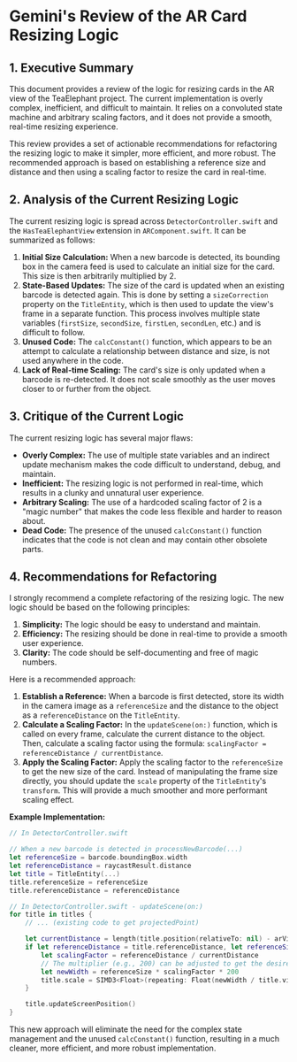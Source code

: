# Gemini's Review of the AR Card Resizing Logic

## 1. Executive Summary

This document provides a review of the logic for resizing cards in the AR view of the TeaElephant project. The current implementation is overly complex, inefficient, and difficult to maintain. It relies on a convoluted state machine and arbitrary scaling factors, and it does not provide a smooth, real-time resizing experience.

This review provides a set of actionable recommendations for refactoring the resizing logic to make it simpler, more efficient, and more robust. The recommended approach is based on establishing a reference size and distance and then using a scaling factor to resize the card in real-time.

## 2. Analysis of the Current Resizing Logic

The current resizing logic is spread across `DetectorController.swift` and the `HasTeaElephantView` extension in `ARComponent.swift`. It can be summarized as follows:

1.  **Initial Size Calculation:** When a new barcode is detected, its bounding box in the camera feed is used to calculate an initial size for the card. This size is then arbitrarily multiplied by 2.
2.  **State-Based Updates:** The size of the card is updated when an existing barcode is detected again. This is done by setting a `sizeCorrection` property on the `TitleEntity`, which is then used to update the view's frame in a separate function. This process involves multiple state variables (`firstSize`, `secondSize`, `firstLen`, `secondLen`, etc.) and is difficult to follow.
3.  **Unused Code:** The `calcConstant()` function, which appears to be an attempt to calculate a relationship between distance and size, is not used anywhere in the code.
4.  **Lack of Real-time Scaling:** The card's size is only updated when a barcode is re-detected. It does not scale smoothly as the user moves closer to or further from the object.

## 3. Critique of the Current Logic

The current resizing logic has several major flaws:

*   **Overly Complex:** The use of multiple state variables and an indirect update mechanism makes the code difficult to understand, debug, and maintain.
*   **Inefficient:** The resizing logic is not performed in real-time, which results in a clunky and unnatural user experience.
*   **Arbitrary Scaling:** The use of a hardcoded scaling factor of 2 is a "magic number" that makes the code less flexible and harder to reason about.
*   **Dead Code:** The presence of the unused `calcConstant()` function indicates that the code is not clean and may contain other obsolete parts.

## 4. Recommendations for Refactoring

I strongly recommend a complete refactoring of the resizing logic. The new logic should be based on the following principles:

1.  **Simplicity:** The logic should be easy to understand and maintain.
2.  **Efficiency:** The resizing should be done in real-time to provide a smooth user experience.
3.  **Clarity:** The code should be self-documenting and free of magic numbers.

Here is a recommended approach:

1.  **Establish a Reference:** When a barcode is first detected, store its width in the camera image as a `referenceSize` and the distance to the object as a `referenceDistance` on the `TitleEntity`.
2.  **Calculate a Scaling Factor:** In the `updateScene(on:)` function, which is called on every frame, calculate the current distance to the object. Then, calculate a scaling factor using the formula: `scalingFactor = referenceDistance / currentDistance`.
3.  **Apply the Scaling Factor:** Apply the scaling factor to the `referenceSize` to get the new size of the card. Instead of manipulating the frame size directly, you should update the `scale` property of the `TitleEntity`'s `transform`. This will provide a much smoother and more performant scaling effect.

**Example Implementation:**

```swift
// In DetectorController.swift

// When a new barcode is detected in processNewBarcode(...)
let referenceSize = barcode.boundingBox.width
let referenceDistance = raycastResult.distance
let title = TitleEntity(...)
title.referenceSize = referenceSize
title.referenceDistance = referenceDistance

// In DetectorController.swift - updateScene(on:)
for title in titles {
    // ... (existing code to get projectedPoint)

    let currentDistance = length(title.position(relativeTo: nil) - arView.cameraTransform.translation)
    if let referenceDistance = title.referenceDistance, let referenceSize = title.referenceSize {
        let scalingFactor = referenceDistance / currentDistance
        // The multiplier (e.g., 200) can be adjusted to get the desired initial size
        let newWidth = referenceSize * scalingFactor * 200
        title.scale = SIMD3<Float>(repeating: Float(newWidth / title.visualBounds(relativeTo: title).extents.x))
    }

    title.updateScreenPosition()
}
```

This new approach will eliminate the need for the complex state management and the unused `calcConstant()` function, resulting in a much cleaner, more efficient, and more robust implementation.
